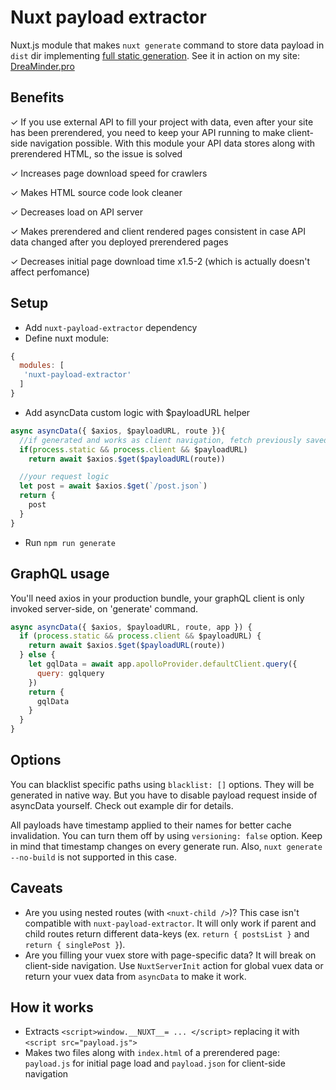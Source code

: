 # Nuxt payload extractor

Nuxt.js module that makes `nuxt generate` command to store data payload in `dist` dir implementing [full static generation](https://github.com/nuxt/rfcs/issues/22). See it in action on my site: [DreaMinder.pro](https://DreaMinder.pro)

## Benefits

✓ If you use external API to fill your project with data, even after your site has been prerendered, you need to keep your API running to make client-side navigation possible. With this module your API data stores along with prerendered HTML, so the issue is solved

✓ Increases page download speed for crawlers

✓ Makes HTML source code look cleaner

✓ Decreases load on API server

✓ Makes prerendered and client rendered pages consistent in case API data changed after you deployed prerendered pages

✓ Decreases initial page download time x1.5-2 (which is actually doesn't affect perfomance)

## Setup
- Add `nuxt-payload-extractor` dependency
- Define nuxt module:

```js
{
  modules: [
   'nuxt-payload-extractor'
  ]
}
```

- Add asyncData custom logic with $payloadURL helper

```js
async asyncData({ $axios, $payloadURL, route }){
  //if generated and works as client navigation, fetch previously saved static JSON payload
  if(process.static && process.client && $payloadURL)
    return await $axios.$get($payloadURL(route))

  //your request logic
  let post = await $axios.$get(`/post.json`)
  return {
    post
  }
}
```

- Run `npm run generate`

## GraphQL usage

You'll need axios in your production bundle, your graphQL client is only invoked server-side, on 'generate' command.

```js
async asyncData({ $axios, $payloadURL, route, app }) {
  if (process.static && process.client && $payloadURL) {
    return await $axios.$get($payloadURL(route))
  } else {
    let gqlData = await app.apolloProvider.defaultClient.query({
      query: gqlquery
    })
    return {
      gqlData
    }
  }
}
```

## Options

You can blacklist specific paths using `blacklist: []` options. They will be generated in native way. But you have to disable payload request inside of asyncData yourself. Check out example dir for details.

All payloads have timestamp applied to their names for better cache invalidation. You can turn them off by using `versioning: false` option. Keep in mind that timestamp changes on every generate run. Also, `nuxt generate --no-build` is not supported in this case.

## Caveats

- Are you using nested routes (with `<nuxt-child />`)? This case isn't compatible with `nuxt-payload-extractor`. It will only work if parent and child routes return different data-keys (ex. `return { postsList }` and `return { singlePost }`).
- Are you filling your vuex store with page-specific data? It will break on client-side navigation. Use `NuxtServerInit` action for global vuex data or return your vuex data from `asyncData` to make it work.

## How it works

- Extracts `<script>window.__NUXT__= ... </script>` replacing it with `<script src="payload.js">`
- Makes two files along with `index.html` of a prerendered page: `payload.js` for initial page load and `payload.json` for client-side navigation
